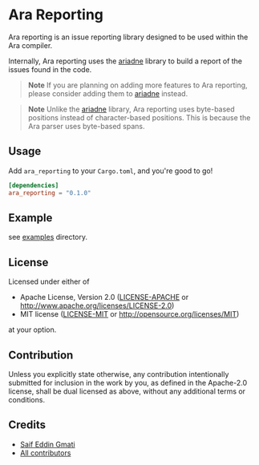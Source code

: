 # Ara Reporting

Ara reporting is an issue reporting library designed to be used within the Ara compiler.

Internally, Ara reporting uses the [ariadne](https://crates.io/crates/ariadne) library to build a report of the issues found in the code.

> **Note** If you are planning on adding more features to Ara reporting, please consider adding them to [ariadne](https://crates.io/crates/ariadne) instead.

> **Note** Unlike the [ariadne](https://crates.io/crates/ariadne) library, Ara reporting uses byte-based positions instead of character-based positions.
> This is because the Ara parser uses byte-based spans.

## Usage

Add `ara_reporting` to your `Cargo.toml`, and you're good to go!

```toml
[dependencies]
ara_reporting = "0.1.0"
```

## Example

see [examples](examples) directory.

## License

Licensed under either of

 * Apache License, Version 2.0 ([LICENSE-APACHE](LICENSE-APACHE) or http://www.apache.org/licenses/LICENSE-2.0)
 * MIT license ([LICENSE-MIT](LICENSE-MIT) or http://opensource.org/licenses/MIT)

at your option.

## Contribution

Unless you explicitly state otherwise, any contribution intentionally submitted
for inclusion in the work by you, as defined in the Apache-2.0 license, shall be
dual licensed as above, without any additional terms or conditions.

## Credits

* [Saif Eddin Gmati](https://github.com/azjezz)
* [All contributors](https://github.com/ryangjchandler/php-parser-rs/graphs/contributors)
